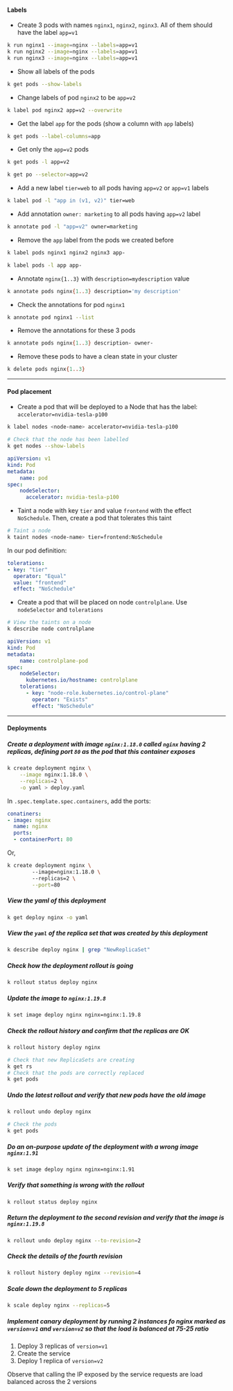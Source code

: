 #### Labels
- Create 3 pods with names `nginx1`, `nginx2`, `nginx3`. All of them should have the label `app=v1`

```bash
k run nginx1 --image=nginx --labels=app=v1
k run nginx2 --image=nginx --labels=app=v1
k run nginx3 --image=nginx --labels=app=v1
```

- Show all labels of the pods
```bash
k get pods --show-labels
```

- Change labels of pod `nginx2` to be `app=v2`
```bash
k label pod nginx2 app=v2 --overwrite
```

- Get the label `app` for the pods (show a column with `app` labels)
```bash
k get pods --label-columns=app
```

- Get only the `app=v2` pods
```bash
k get pods -l app=v2
```

```bash
k get po --selector=app=v2
```

- Add a new label `tier=web` to all pods having `app=v2` or `app=v1` labels
```bash
k label pod -l "app in (v1, v2)" tier=web
```

- Add annotation `owner: marketing` to all pods having `app=v2` label
```bash
k annotate pod -l "app=v2" owner=marketing
```

- Remove the `app` label from the pods we created before
```bash
k label pods nginx1 nginx2 nginx3 app-
```

```bash
k label pods -l app app-
```

- Annotate `nginx{1..3}` with `description=mydescription` value
```bash
k annotate pods nginx{1..3} description='my description'
```

- Check the annotations for pod `nginx1`
```bash
k annotate pod nginx1 --list
```

- Remove the annotations for these 3 pods
```bash
k annotate pods nginx{1..3} description- owner-
```

- Remove these pods to have a clean state in your cluster
```bash
k delete pods nginx{1..3}
```

---

#### Pod placement
- Create a pod that will be deployed to a Node that has the label: `accelerator=nvidia-tesla-p100`

```bash
k label nodes <node-name> accelerator=nvidia-tesla-p100

# Check that the node has been labelled
k get nodes --show-labels
```

```yaml
apiVersion: v1
kind: Pod
metadata:
	name: pod
spec:
	nodeSelector:
	  accelerator: nvidia-tesla-p100
```

- Taint a node with key `tier` and value `frontend` with the effect `NoSchedule`. Then, create a pod that tolerates this taint
```bash
# Taint a node
k taint nodes <node-name> tier=frontend:NoSchedule
```

In our pod definition:
```yaml
tolerations:
- key: "tier"
  operator: "Equal"
  value: "frontend"
  effect: "NoSchedule"
```

- Create a pod that will be placed on node `controlplane`. Use `nodeSelector` and `tolerations`

```bash
# View the taints on a node
k describe node controlplane
```

```yaml
apiVersion: v1
kind: Pod
metadata:
	name: controlplane-pod
spec:
	nodeSelector:
	  kubernetes.io/hostname: controlplane
	tolerations:
	  - key: "node-role.kubernetes.io/control-plane"
	    operator: "Exists"
	    effect: "NoSchedule"
```

---

#### Deployments
##### Create a deployment with image `nginx:1.18.0` called `nginx` having 2 replicas, defining port `80` as the pod that this container exposes

```bash
k create deployment nginx \
	--image nginx:1.18.0 \
	--replicas=2 \
	-o yaml > deploy.yaml
```

In `.spec.template.spec.containers`, add the ports:
```yaml
conatiners:
- image: nginx
  name: nginx
  ports:
  - containerPort: 80

```

Or,
```bash
k create deployment nginx \ 
		--image=nginx:1.18.0 \ 
		--replicas=2 \
		--port=80
```

##### View the yaml of this deployment
```bash
k get deploy nginx -o yaml
```

##### View the `yaml` of the replica set that was created by this deployment

```bash
k describe deploy nginx | grep "NewReplicaSet"
```

##### Check how the deployment rollout is going
```bash
k rollout status deploy nginx
```

##### Update the image to `nginx:1.19.8`
```bash
k set image deploy nginx nginx=nginx:1.19.8
```

##### Check the rollout history and confirm that the replicas are OK
```bash
k rollout history deploy nginx

# Check that new ReplicaSets are creating
k get rs
# Check that the pods are correctly replaced
k get pods
```

##### Undo the latest rollout and verify that new pods have the old image
```bash
k rollout undo deploy nginx

# Check the pods
k get pods
```

##### Do an *on-purpose* update of the deployment with a wrong image `nginx:1.91`
```bash
k set image deploy nginx nginx=nginx:1.91
```

##### Verify that something is wrong with the rollout
```bash
k rollout status deploy nginx
```

##### Return the deployment to the second revision and verify that the image is `nginx:1.19.8`
```bash
k rollout undo deploy nginx --to-revision=2
```

##### Check the details of the fourth revision
```bash
k rollout history deploy nginx --revision=4
```

##### Scale down the deployment to 5 replicas
```bash
k scale deploy nginx --replicas=5
```

##### Implement canary deployment by running 2 instances fo nginx marked as `version=v1` and `version=v2` so that the load is balanced at 75-25 ratio

1. Deploy 3 replicas of `version=v1`
2. Create the service
3. Deploy 1 replica of `version=v2`

Observe that calling the IP exposed by the service requests are load balanced across the 2 versions

